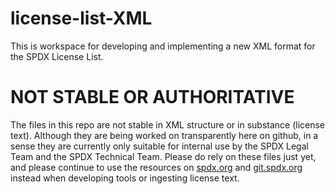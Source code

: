 # license-list-XML
This is workspace for developing and implementing a new XML format for the SPDX License List.

# NOT STABLE OR AUTHORITATIVE
The files in this repo are not stable in XML structure or in substance (license text). Although they are being worked on transparently here on github, in a sense they are currently only suitable for internal use by the SPDX Legal Team and the SPDX Technical Team. Please do rely on these files just yet, and please continue to use the resources on [spdx.org](https://spdx.org/) and [git.spdx.org](http://git.spdx.org/?p=license-list.git;a=tree) instead when developing tools or ingesting license text.
